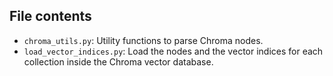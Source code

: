 ## File contents

- `chroma_utils.py`: Utility functions to parse Chroma nodes.
- `load_vector_indices.py`: Load the nodes and the vector indices for each collection inside the Chroma vector database.